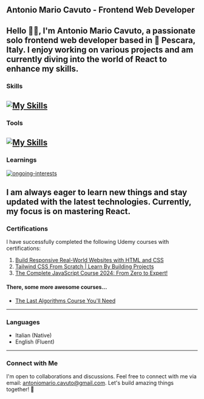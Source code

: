 ## Antonio Mario Cavuto - Frontend Web Developer
Hello 👋🏼, I'm Antonio Mario Cavuto, a passionate solo frontend web developer based in 📍 Pescara, Italy.
I enjoy working on various projects and am currently diving into the world of React to enhance my skills.
---
### Skills
[![My Skills](https://skillicons.dev/icons?i=html,css,js,tailwind,vue,nodejs)](https://skillicons.dev)
---
### Tools
[![My Skills](https://skillicons.dev/icons?i=git,vscode,neovim)](https://skillicons.dev)
---
### Learnings

[![ongoing-interests](https://skillicons.dev/icons?i=react)](#)

I am always eager to learn new things and stay updated with the latest technologies.
Currently, my focus is on mastering React.
---
### Certifications
I have successfully completed the following Udemy courses with certifications:
1. [Build Responsive Real-World Websites with HTML and CSS](https://www.udemy.com/certificate/UC-d9c5906c-ed3a-4634-975b-e3be8f5b3502/)
2. [Tailwind CSS From Scratch | Learn By Building Projects](https://www.udemy.com/certificate/UC-cb1585c0-1bf2-4d53-8b28-4697d508e305/)
3. [The Complete JavaScript Course 2024: From Zero to Expert!](https://www.udemy.com/certificate/UC-b98e3e9d-aeea-40c2-9c25-bba9cb7696f7/)
#### There, some more awesome courses...
+ [The Last Algorithms Course You'll Need](https://frontendmasters.com/courses/algorithms/)
---
### Languages
- Italian (Native)
- English (Fluent)
---
### Connect with Me
I'm open to collaborations and discussions. Feel free to connect with me via email: [antoniomario.cavuto@gmail.com](mailto:antoniomario.cavuto@gmail.com).
Let's build amazing things together! 🚀
